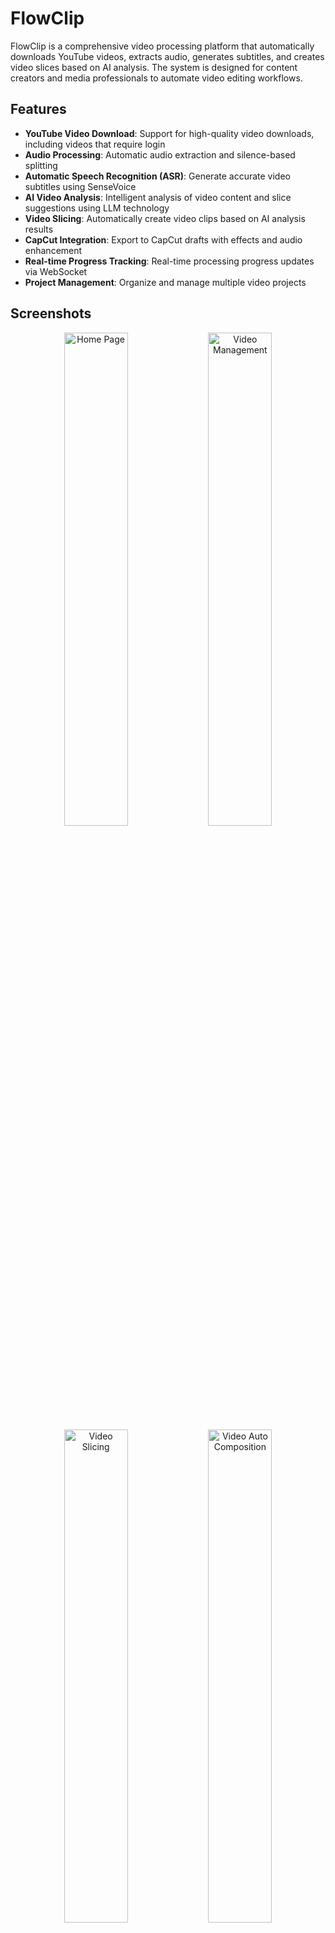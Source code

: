 # FlowClip

FlowClip is a comprehensive video processing platform that automatically downloads YouTube videos, extracts audio, generates subtitles, and creates video slices based on AI analysis. The system is designed for content creators and media professionals to automate video editing workflows.

## Features

- **YouTube Video Download**: Support for high-quality video downloads, including videos that require login
- **Audio Processing**: Automatic audio extraction and silence-based splitting
- **Automatic Speech Recognition (ASR)**: Generate accurate video subtitles using SenseVoice
- **AI Video Analysis**: Intelligent analysis of video content and slice suggestions using LLM technology
- **Video Slicing**: Automatically create video clips based on AI analysis results
- **CapCut Integration**: Export to CapCut drafts with effects and audio enhancement
- **Real-time Progress Tracking**: Real-time processing progress updates via WebSocket
- **Project Management**: Organize and manage multiple video projects

## Screenshots

<div align="center">
  <img src="images/home.png" alt="Home Page" width="45%" />
  <img src="images/video-manager.png" alt="Video Management" width="45%" />
  
  <img src="images/video-slice.png" alt="Video Slicing" width="45%" />
  <img src="images/video-capcut.png" alt="Video Auto Composition" width="45%" />
  
  <img src="images/capcut.png" alt="CapCut Fine-tuning" width="45%" />
</div>

## Technical Architecture

### Backend Stack
- **FastAPI**: High-performance asynchronous Python web framework
- **Celery**: Distributed task queue for background processing
- **Redis**: Task queue and caching
- **MinIO**: S3-compatible object storage
- **MySQL**: Data persistence with aiomysql async driver
- **FFmpeg**: Video and audio processing
- **yt-dlp**: YouTube video downloading

### Frontend Stack
- **React**: Modern JavaScript UI library
- **TypeScript**: Type-safe JavaScript
- **Ant Design**: Enterprise UI component library
- **Zustand**: Lightweight state management
- **Vite**: Fast build tool

## Automated Deployment

For easier deployment, FlowClip provides an automated deployment script that handles configuration and service setup.

### Using the Deployment Script

The `deploy.sh` script automates the deployment process:

```bash
# Make the script executable
chmod +x deploy.sh

# Run the deployment script with your server's public IP
./deploy.sh <your-public-ip>

# Or specify both public and private IPs
./deploy.sh <public-ip> <private-ip>
```

The script will:
- Automatically detect private IP if not provided
- Create and validate `.env` configuration file
- Backup existing configurations
- Check Docker environment
- Verify service dependencies
- Initialize database configuration
- Provide access URLs after deployment

### Requirements
- Python 3.8+
- Node.js 16+
- Docker and Docker Compose
- Redis
- MinIO
- MySQL

### Installation Steps

#### Option 1: Automated Deployment (Recommended)

Use the provided deployment script for automatic setup:

```bash
# Make the script executable
chmod +x deploy.sh

# Run the deployment script with your server's public IP
./deploy.sh <your-public-ip>

# Or specify both public and private IPs
./deploy.sh <public-ip> <private-ip>
```

The script will automatically handle environment configuration, service startup, and database initialization.

#### Option 2: Manual Installation

1. Clone the repository:
```bash
git clone https://github.com/youyouhe/flowclip.git
cd flowclip
```

2. Start basic services:
```bash
docker-compose up -d redis minio
```

3. Configure environment variables (refer to `.env.example`)

4. Install backend dependencies:
```bash
cd backend
pip install -r requirements.txt
```

5. Run database migrations:
```bash
alembic upgrade head
```

6. Start the backend service:
```bash
uvicorn app.main:app --host 0.0.0.0 --port 8001
```

7. Start Celery worker processes:
```bash
celery -A app.core.celery worker --loglevel=info
```

8. Install frontend dependencies:
```bash
cd frontend
npm install
```

9. Start the frontend development server:
```bash
npm run dev
```

## Usage Guide

1. Create a project and upload or download a YouTube video
2. The system automatically processes audio extraction and subtitle generation
3. Use the AI analysis feature to generate video slice suggestions
4. Review and apply slice data
5. Export to CapCut for final editing

## Configuration

Main environment variables:
- `DATABASE_URL`: Database connection string
- `REDIS_URL`: Redis connection URL
- `MINIO_ENDPOINT`: MinIO service endpoint
- `OPENAI_API_KEY`: LLM API key
- `YOUTUBE_COOKIES_FILE`: YouTube cookies file path

### ASR Service Configuration

FlowClip supports two ASR (Automatic Speech Recognition) models for generating subtitles:

1. **Whisper Model** (Default):
   - URL: `http://192.168.8.107:5001`
   - High accuracy for multiple languages
   - Better performance on complex audio

2. **SenseVoice Model**:
   - URL: `http://192.168.8.107:5002`
   - Optimized for Chinese language recognition
   - Faster processing speed

You can switch between these models in the System Configuration page or by setting the `asr_model_type` to either "whisper" or "sense".

### CapCut Integration Configuration

FlowClip can export video slices directly to CapCut for further editing:

- `CAPCUT_API_URL`: CapCut service API endpoint (default: `http://192.168.8.107:9002`)
- `CAPCUT_DRAFT_FOLDER`: Local folder path where CapCut drafts will be saved

The CapCut integration allows you to:
- Automatically create video drafts with your sliced content
- Apply effects and audio enhancements
- Add subtitles and text overlays
- Export projects ready for fine-tuning in CapCut

### 获取和部署ASR与CapCut服务

The ASR and CapCut services are provided as separate repositories that you can download and deploy:

1. **CapCut API Service**: 
   - Repository: https://github.com/youyouhe/CapCutAPI-Docker.git
   - Provides the API interface for creating and managing CapCut drafts

2. **ASR Service (Faster Whisper)**:
   - Repository: https://github.com/youyouhe/faster-whisper.git
   - Provides both Whisper and SenseVoice ASR models for subtitle generation

Follow the instructions in each repository's README to set up and deploy these services.

## Development

### Project Structure
```
flowclip/
├── backend/           # FastAPI backend service
│   ├── app/           # Application core code
│   │   ├── api/       # REST API endpoints
│   │   ├── core/      # Core configuration and services
│   │   ├── models/    # Database models
│   │   ├── schemas/   # Pydantic data schemas
│   │   ├── services/  # Business logic services
│   │   └── tasks/     # Celery tasks
│   ├── tests/         # Test code
│   └── alembic/       # Database migrations
└── frontend/          # React frontend application
    ├── src/           # Source code
    │   ├── pages/     # Page components
    │   ├── services/  # API clients
    │   ├── components/ # Reusable components
    │   └── store/     # State management
    └── public/        # Static resources
```

### Testing
```bash
# Backend tests
cd backend
pytest

# Frontend tests
cd frontend
npm test
```

## Contributing

Issues and Pull Requests are welcome. Please ensure you follow the code standards and write corresponding tests.

## License

[TBD]

## Contact

For any questions, please contact the project maintainers.